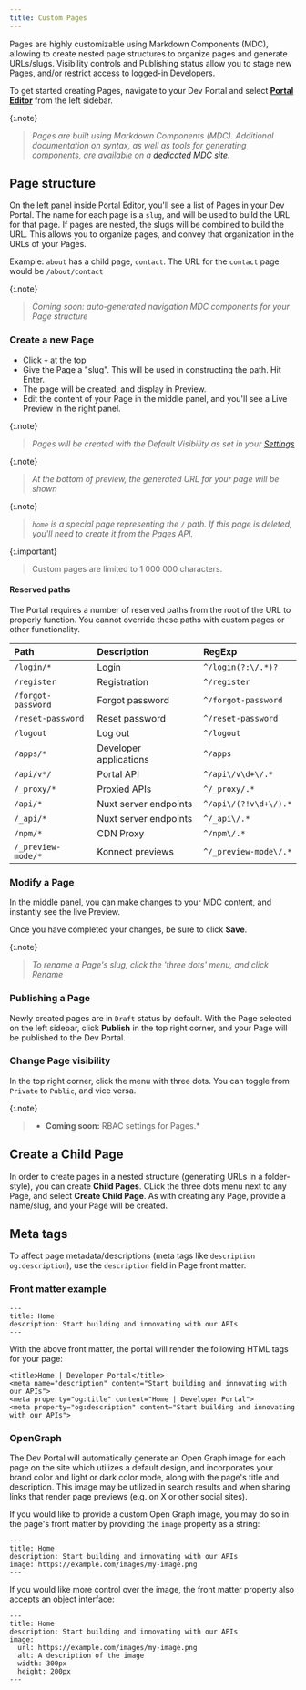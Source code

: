 ```yaml
---
title: Custom Pages
---
```


Pages are highly customizable using Markdown Components (MDC), allowing to create nested page structures to organize pages and generate URLs/slugs. Visibility controls and Publishing status allow you to stage new Pages, and/or restrict access to logged-in Developers.

To get started creating Pages, navigate to your Dev Portal and select [**Portal Editor**](/dev-portal/portals/customization/portal-editor/) from the left sidebar.

{:.note}
> *Pages are built using Markdown Components (MDC). Additional documentation on syntax, as well as tools for generating components, are available on a [dedicated MDC site](https://portaldocs.konghq.com/).*

## Page structure

On the left panel inside Portal Editor, you'll see a list of Pages in your Dev Portal. The name for each page is a `slug`, and will be used to build the URL for that page. If pages are nested, the slugs will be combined to build the URL.
This allows you to organize pages, and convey that organization in the URLs of your Pages.

Example: `about` has a child page, `contact`. The URL for the `contact` page would be `/about/contact`

{:.note}
> *Coming soon: auto-generated navigation MDC components for your Page structure*

### Create a new Page
* Click `+` at the top
* Give the Page a "slug". This will be used in constructing the path. Hit Enter.
* The page will be created, and display in Preview.
* Edit the content of your Page in the middle panel, and you'll see a Live Preview in the right panel.

{:.note}
> *Pages will be created with the Default Visibility as set in your [Settings](/dev-portal/portals/settings/general)*

{:.note}
> *At the bottom of preview, the generated URL for your page will be shown*

{:.note}
> *`home` is a special page representing the `/` path. If this page is deleted, you'll need to create it from the Pages API.*

{:.important}
> Custom pages are limited to 1 000 000 characters.

#### Reserved paths

The Portal requires a number of reserved paths from the root of the URL to properly function.
You cannot override these paths with custom pages or other functionality.

| Path | Description | RegExp
|:------|:-------|:-------|
| `/login/*` | Login | `^/login(?:\/.*)?` |
| `/register` | Registration | `^/register` |
| `/forgot-password` | Forgot password | `^/forgot-password` |
| `/reset-password` | Reset password | `^/reset-password` |
| `/logout` | Log out | `^/logout` |
| `/apps/*` | Developer applications | `^/apps` |
| `/api/v*/` | Portal API | `^/api\/v\d+\/.*` |
| `/_proxy/*` | Proxied APIs | `^/_proxy/.*` |
| `/api/*` | Nuxt server endpoints | `^/api\/(?!v\d+\/).*` |
| `/_api/*` | Nuxt server endpoints | `^/_api\/.*` |
| `/npm/*` | CDN Proxy | `^/npm\/.*` |
| `/_preview-mode/*` | Konnect previews | `^/_preview-mode\/.*` |

### Modify a Page

In the middle panel, you can make changes to your MDC content, and instantly see the live Preview.

Once you have completed your changes, be sure to click **Save**.

{:.note}
> *To rename a Page's slug, click the 'three dots' menu, and click Rename*

### Publishing a Page

Newly created pages are in `Draft` status by default. With the Page selected on the left sidebar, click **Publish** in the top right corner, and your Page will be published to the Dev Portal.

### Change Page visibility

In the top right corner, click the menu with three dots. You can toggle from `Private` to `Public`, and vice versa.

{:.note}
> * **Coming soon:** RBAC settings for Pages.*

## Create a Child Page

In order to create pages in a nested structure (generating URLs in a folder-style), you can create **Child Pages**. CLick the three dots menu next to any Page, and select **Create Child Page**. As with creating any Page, provide a name/slug, and your Page will be created.

## Meta tags
To affect page metadata/descriptions (meta tags like  `description` `og:description`), use the `description` field in Page front matter.

### Front matter example

```
---
title: Home
description: Start building and innovating with our APIs
---
```

With the above front matter, the portal will render the following HTML tags for your page:

```
<title>Home | Developer Portal</title>
<meta name="description" content="Start building and innovating with our APIs">
<meta property="og:title" content="Home | Developer Portal">
<meta property="og:description" content="Start building and innovating with our APIs">
```

### OpenGraph

The Dev Portal will automatically generate an Open Graph image for each page on the site which utilizes a default design, and incorporates your brand color and light or dark color mode, along with the page's title and description. This image may be utilized in search results and when sharing links that render page previews (e.g. on X or other social sites).

If you would like to provide a custom Open Graph image, you may do so in the page's front matter by providing the `image` property as a string:

```
---
title: Home
description: Start building and innovating with our APIs
image: https://example.com/images/my-image.png
---
```

If you would like more control over the image, the front matter property also accepts an object interface:

```
---
title: Home
description: Start building and innovating with our APIs
image:
  url: https://example.com/images/my-image.png
  alt: A description of the image
  width: 300px
  height: 200px
---
```
